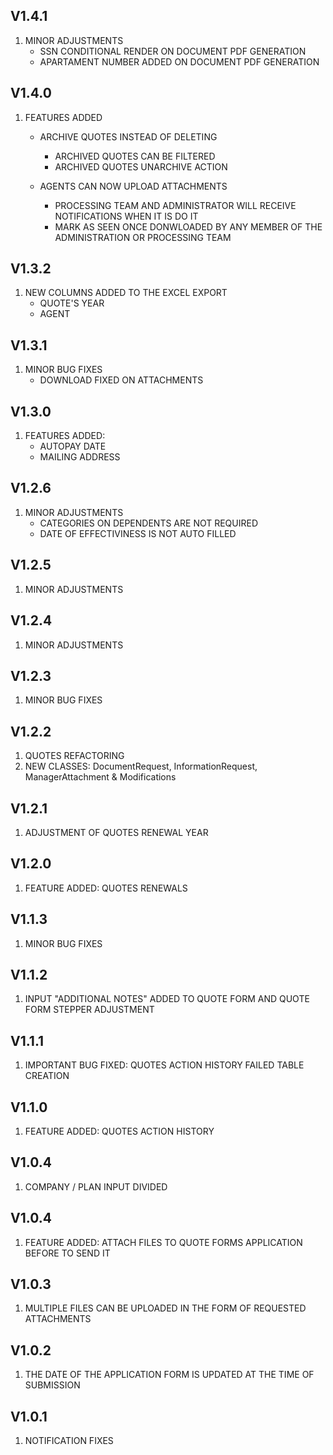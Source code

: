 ## V1.4.1
1. MINOR ADJUSTMENTS
   - SSN CONDITIONAL RENDER ON DOCUMENT PDF GENERATION
   - APARTAMENT NUMBER ADDED ON DOCUMENT PDF GENERATION

## V1.4.0
1. FEATURES ADDED
   - ARCHIVE QUOTES INSTEAD OF DELETING
      - ARCHIVED QUOTES CAN BE FILTERED
      - ARCHIVED QUOTES UNARCHIVE ACTION
      
   - AGENTS CAN NOW UPLOAD ATTACHMENTS
      - PROCESSING TEAM AND ADMINISTRATOR WILL RECEIVE NOTIFICATIONS WHEN IT IS DO IT
      - MARK AS SEEN ONCE DONWLOADED BY ANY MEMBER OF THE ADMINISTRATION OR PROCESSING TEAM

## V1.3.2
1. NEW COLUMNS ADDED TO THE EXCEL EXPORT
   - QUOTE'S YEAR
   - AGENT

## V1.3.1
1. MINOR BUG FIXES
   - DOWNLOAD FIXED ON ATTACHMENTS

## V1.3.0
1. FEATURES ADDED:
   - AUTOPAY DATE
   - MAILING ADDRESS

## V1.2.6
1. MINOR ADJUSTMENTS
   - CATEGORIES ON DEPENDENTS ARE NOT REQUIRED
   - DATE OF EFFECTIVINESS IS NOT AUTO FILLED

## V1.2.5
1. MINOR ADJUSTMENTS

## V1.2.4
1. MINOR ADJUSTMENTS

## V1.2.3
1. MINOR BUG FIXES

## V1.2.2
1. QUOTES REFACTORING
2. NEW CLASSES: DocumentRequest, InformationRequest, ManagerAttachment & Modifications

## V1.2.1
1. ADJUSTMENT OF QUOTES RENEWAL YEAR

## V1.2.0
1. FEATURE ADDED: QUOTES RENEWALS 

## V1.1.3
1. MINOR BUG FIXES

## V1.1.2
1. INPUT "ADDITIONAL NOTES" ADDED TO QUOTE FORM AND QUOTE FORM STEPPER ADJUSTMENT

## V1.1.1
1. IMPORTANT BUG FIXED: QUOTES ACTION HISTORY FAILED TABLE CREATION

## V1.1.0
1. FEATURE ADDED: QUOTES ACTION HISTORY

## V1.0.4
1. COMPANY / PLAN INPUT DIVIDED

## V1.0.4
1. FEATURE ADDED: ATTACH FILES TO QUOTE FORMS APPLICATION BEFORE TO SEND IT

## V1.0.3
1. MULTIPLE FILES CAN BE UPLOADED IN THE FORM OF REQUESTED ATTACHMENTS

## V1.0.2
1. THE DATE OF THE APPLICATION FORM IS UPDATED AT THE TIME OF SUBMISSION

## V1.0.1
1. NOTIFICATION FIXES